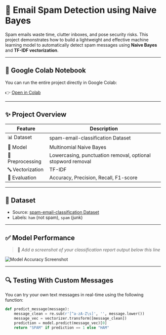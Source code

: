 # 📧 Email Spam Detection using Naive Bayes

Spam emails waste time, clutter inboxes, and pose security risks. This project demonstrates how to build a lightweight and effective machine learning model to automatically detect spam messages using **Naive Bayes** and **TF-IDF vectorization**.

---

## 🔗 Google Colab Notebook

You can run the entire project directly in Google Colab:

👉 [Open in Colab](YOUR_GOOGLE_COLAB_LINK_HERE)

---

## ✨ Project Overview

| Feature | Description |
|--------|-------------|
| 📊 Dataset | spam-email-classification Dataset |
| 🧠 Model | Multinomial Naive Bayes |
| 🧼 Preprocessing | Lowercasing, punctuation removal, optional stopword removal |
| 🔤 Vectorization | TF-IDF |
| 🎯 Evaluation | Accuracy, Precision, Recall, F1-score |

---

## 📝 Dataset

- Source: [spam-email-classification Dataset](https://www.kaggle.com/datasets/ashfakyeafi/spam-email-classification/data)
- Labels: `ham` (not spam), `spam` (junk)

---

## ✅ Model Performance

> 📸 *Add a screenshot of your classification report output below this line*

![Model Accuracy Screenshot](relative/path/to/your/screenshot.png)

---

## 🔍 Testing With Custom Messages

You can try your own text messages in real-time using the following function:

```python
def predict_message(message):
    message_clean = re.sub(r'[^a-zA-Z\s]', '', message.lower())
    message_vec = vectorizer.transform([message_clean])
    prediction = model.predict(message_vec)[0]
    return "SPAM" if prediction == 1 else "HAM"
